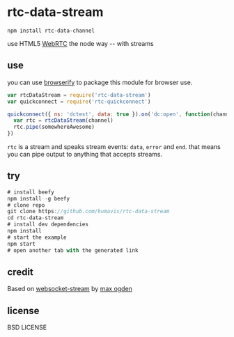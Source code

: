 # rtc-data-stream

    npm install rtc-data-channel

use HTML5 [WebRTC](http://www.webrtc.org/) the node way -- with streams

## use

you can use [browserify](http://github.com/substack/node-browserify) to package this module for browser use.

```javascript
var rtcDataStream = require('rtc-data-stream')
var quickconnect = require('rtc-quickconnect')

quickconnect({ ns: 'dctest', data: true }).on('dc:open', function(channel, peerId) {
  var rtc = rtcDataStream(channel)
  rtc.pipe(somewhereAwesome)
})
```

`rtc` is a stream and speaks stream events: `data`, `error` and `end`. that means you can pipe output to anything that accepts streams.

## try
```javascript
# install beefy
npm install -g beefy
# clone repo
git clone https://github.com/kumavis/rtc-data-stream
cd rtc-data-stream
# install dev dependencies
npm install
# start the example
npm start
# open another tab with the generated link
```
## credit
Based on [websocket-stream](https://github.com/maxogden/websocket-stream) by [max ogden](https://twitter.com/maxogden)

## license
BSD LICENSE
